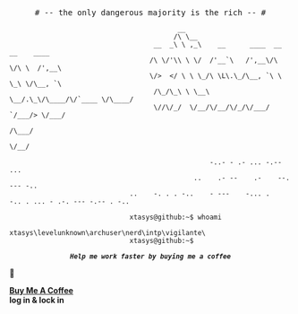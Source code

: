 <p align="center">
<samp>
  # -- the only dangerous majority is the rich -- # 
</samp>
</p>

                                              __                                      
                                             /\ \__                                   
                                        __  _\ \ ,_\    __      ____  __  __    ____  
                                       /\ \/'\\ \ \/  /'__`\   /',__\/\ \/\ \  /',__\ 
                                       \/>  </ \ \ \_/\ \L\.\_/\__, `\ \ \_\ \/\__, `\
                                        /\_/\_\ \ \__\ \__/.\_\/\____/\/`____ \/\____/
                                        \//\/_/  \/__/\/__/\/_/\/___/  `/___/> \/___/ 
                                                                          /\___/      
                                                                          \/__/       

                                                      -..- - .- ... -.-- ...
                                                  ..    .- --    .-    --. --- -..                                     
                                  ..    -. . . -..    - ---    -... .    -.. . ... - .-. --- -.-- . -..

                                  xtasys@github:~$ whoami 
                                  xtasys\levelunknown\archuser\nerd\intp\vigilante\
                                  xtasys@github:~$ 



<p align="center">
<samp>
  <sup>
    <b>
    <i>Help me work faster by buying me a coffee</i>
    <br>
    <p>🦇</p><a href="https://buymeacoffee.com/xtasys">Buy Me A Coffee</a><br>
    log in & lock in 
  </sup>
</samp>
</p>
  
  
  
